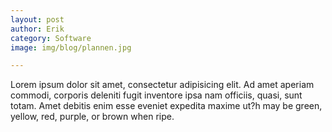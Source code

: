 ```yaml
---
layout: post
author: Erik
category: Software
image: img/blog/plannen.jpg

---
```

Lorem ipsum dolor sit amet, consectetur adipisicing elit. Ad amet aperiam commodi, corporis deleniti fugit inventore ipsa nam officiis, quasi, sunt totam. Amet debitis enim esse eveniet expedita maxime ut?h may be green, yellow, red, purple, or brown when ripe.